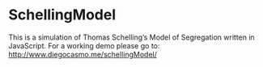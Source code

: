 SchellingModel
==============
This is a simulation of Thomas Schelling’s Model of Segregation written in JavaScript. For a working 
demo please go to: http://www.diegocasmo.me/schellingModel/
